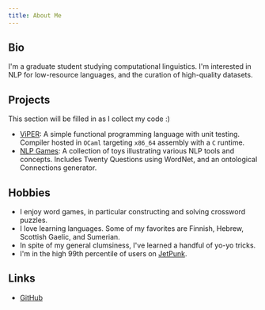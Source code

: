 ```yaml
---
title: About Me
---
```


## Bio

I'm a graduate student studying computational linguistics. I'm interested in NLP for low-resource languages, and the curation of high-quality datasets.

## Projects
This section will be filled in as I collect my code :\)

- [ViPER](https://github.com/jekhi5/ViPER-compiler): A simple functional programming language with unit testing. Compiler hosted in `OCaml` targeting `x86_64` assembly with a `C` runtime. 
- [NLP Games](https://github.com/ThePineappleW/NLPgames): A collection of toys illustrating various NLP tools and concepts. Includes Twenty Questions using WordNet, and an ontological Connections generator.

## Hobbies

- I enjoy word games, in particular constructing and solving crossword puzzles.
- I love learning languages. Some of my favorites are Finnish, Hebrew, Scottish Gaelic, and Sumerian.
- In spite of my general clumsiness, I've learned a handful of yo-yo tricks.
- I'm in the high 99th percentile of users on [JetPunk](https://www.jetpunk.com).

## Links

- [GitHub](https://github.com/ThePineappleW)